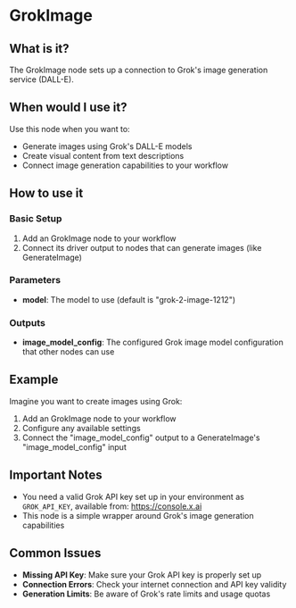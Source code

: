 # GrokImage

## What is it?

The GrokImage node sets up a connection to Grok's image generation service (DALL-E).

## When would I use it?

Use this node when you want to:

- Generate images using Grok's DALL-E models
- Create visual content from text descriptions
- Connect image generation capabilities to your workflow

## How to use it

### Basic Setup

1. Add an GrokImage node to your workflow
1. Connect its driver output to nodes that can generate images (like GenerateImage)

### Parameters

- **model**: The model to use (default is "grok-2-image-1212")

### Outputs

- **image_model_config**: The configured Grok image model configuration that other nodes can use

## Example

Imagine you want to create images using Grok:

1. Add an GrokImage node to your workflow
1. Configure any available settings
1. Connect the "image_model_config" output to a GenerateImage's "image_model_config" input

## Important Notes

- You need a valid Grok API key set up in your environment as `GROK_API_KEY`, available from: https://console.x.ai
- This node is a simple wrapper around Grok's image generation capabilities

## Common Issues

- **Missing API Key**: Make sure your Grok API key is properly set up
- **Connection Errors**: Check your internet connection and API key validity
- **Generation Limits**: Be aware of Grok's rate limits and usage quotas
